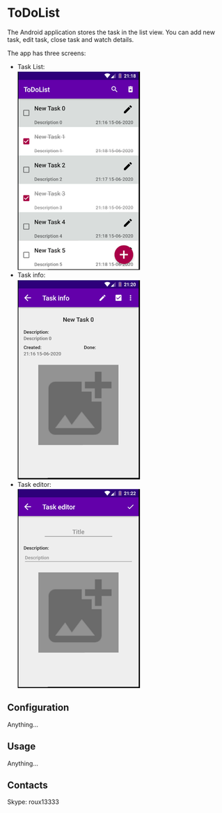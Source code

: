 # ToDoList

The Android application stores the task in the list view. You can add new task, edit task, close task and watch details.

The app has three screens:

* Task List:  
![Image1 of ToDoListScreen1](/images/ToDoListTasks.png)  
* Task info:  
![Image2 of ToDoListScreen2](/images/ToDoListTaskInfo.png)  
* Task editor:  
![Image3 of ToDoListScreen3](/images/ToDoListTaskEditor.png)  

## Configuration

Anything...

## Usage

Anything...

## Contacts
 Skype: roux13333
